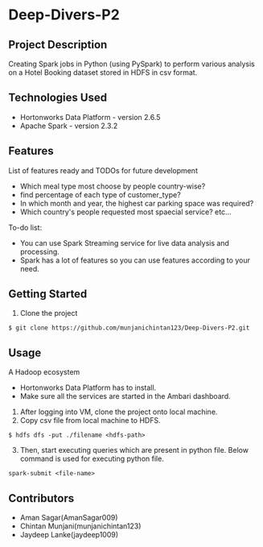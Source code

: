 # Deep-Divers-P2

## Project Description

Creating Spark jobs in Python (using PySpark) to perform various analysis on a Hotel Booking dataset stored in HDFS in csv format.

## Technologies Used

* Hortonworks Data Platform - version 2.6.5
* Apache Spark - version 2.3.2

## Features

List of features ready and TODOs for future development
* Which meal type most choose by people country-wise?
* find percentage of each type of customer_type?
* In which month and year, the highest car parking space was required?
* Which country's people requested most spaecial service? etc...

To-do list:
* You can use Spark Streaming service for live data analysis and processing.
* Spark has a lot of features so you can use features according to your need.

## Getting Started
   
1. Clone the project
```
$ git clone https://github.com/munjanichintan123/Deep-Divers-P2.git
```

## Usage

A Hadoop ecosystem
  * Hortonworks Data Platform has to install.
  * Make sure all the services are started in the Ambari dashboard.

1. After logging into VM, clone the project onto local machine.
2. Copy csv file from local machine to HDFS.
```
$ hdfs dfs -put ./filename <hdfs-path>
```
3. Then, start executing queries which are present in python file.
Below command is used for executing python file.
```
spark-submit <file-name>
```
## Contributors

* Aman Sagar(AmanSagar009)
* Chintan Munjani(munjanichintan123)
* Jaydeep Lanke(jaydeep1009)
